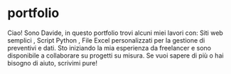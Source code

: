 # portfolio
Ciao! Sono Davide, in questo portfolio trovi alcuni miei lavori con:  Siti web semplici , Script Python , File Excel personalizzati per la gestione di preventivi e dati.  Sto iniziando la mia esperienza da freelancer e sono disponibile a collaborare su progetti su misura. Se vuoi sapere di più o hai bisogno di aiuto, scrivimi pure!
